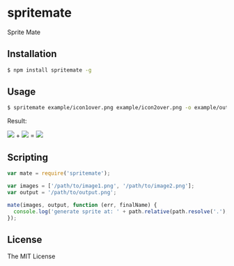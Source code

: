 spritemate
==========

Sprite Mate

## Installation
```bash
$ npm install spritemate -g
```

## Usage

```bash
$ spritemate example/icon1over.png example/icon2over.png -o example/output.png
```

Result:

![](https://raw.github.com/JacksonTian/spritemate/master/example/icon1over.png) + ![](https://raw.github.com/JacksonTian/spritemate/master/example/icon2over.png) = ![](https://raw.github.com/JacksonTian/spritemate/master/example/output_0570030f9f.png)

## Scripting

```js
var mate = require('spritemate');

var images = ['/path/to/image1.png', '/path/to/image2.png'];
var output = '/path/to/output.png';

mate(images, output, function (err, finalName) {
  console.log('generate sprite at: ' + path.relative(path.resolve('.'), finalName));
});
```
## License
The MIT License
